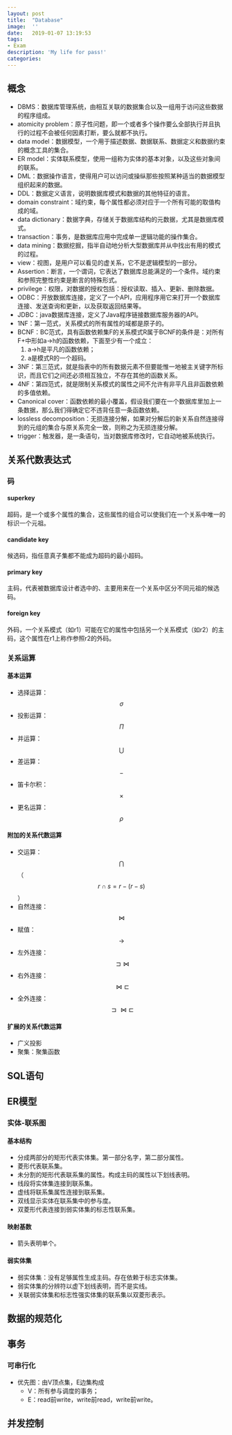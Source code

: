 ```yaml
---
layout:	post
title:	"Database"
image:	''
date:	2019-01-07 13:19:53
tags:	
- Exam
description: 'My life for pass!'
categories:
---
```


<script type="text/javascript" src="../MathJax/MathJax.js?config=default"></script>

## 概念

* DBMS：数据库管理系统，由相互关联的数据集合以及一组用于访问这些数据的程序组成。
* atomicity problem：原子性问题，即一个或者多个操作要么全部执行并且执行的过程不会被任何因素打断，要么就都不执行。
* data model：数据模型，一个用于描述数据、数据联系、数据定义和数据约束的概念工具的集合。
* ER model：实体联系模型，使用一组称为实体的基本对象，以及这些对象间的联系。
* DML：数据操作语言，使得用户可以访问或操纵那些按照某种适当的数据模型组织起来的数据。
* DDL：数据定义语言，说明数据库模式和数据的其他特征的语言。
* domain constraint：域约束，每个属性都必须对应于一个所有可能的取值构成的域。
* data dictionary：数据字典，存储关于数据库结构的元数据，尤其是数据库模式。
* transaction：事务，是数据库应用中完成单一逻辑功能的操作集合。
* data mining：数据挖掘，指半自动地分析大型数据库并从中找出有用的模式的过程。
* view：视图，是用户可以看见的虚关系，它不是逻辑模型的一部分。
* Assertion：断言，一个谓词，它表达了数据库总能满足的一个条件。域约束和参照完整性约束是断言的特殊形式。
* privilege：权限，对数据的授权包括：授权读取、插入、更新、删除数据。
* ODBC：开放数据库连接，定义了一个API，应用程序用它来打开一个数据库连接、发送查询和更新，以及获取返回结果等。
* JDBC：java数据库连接，定义了Java程序链接数据库服务器的API。
* 1NF：第一范式，关系模式的所有属性的域都是原子的。
* BCNF：BC范式，具有函数依赖集F的关系模式R属于BCNF的条件是：对所有F+中形如a->h的函数依赖，下面至少有一个成立：
  1. a->h是平凡的函数依赖；
  2. a是模式R的一个超码。
* 3NF：第三范式，就是指表中的所有数据元素不但要能惟一地被主关键字所标识，而且它们之间还必须相互独立，不存在其他的函数关系。
* 4NF：第四范式，就是限制关系模式的属性之间不允许有非平凡且非函数依赖的多值依赖。
* Canonical cover：函数依赖的最小覆盖，假设我们要在一个数据库里加上一条数据，那么我们得确定它不违背任意一条函数依赖。
* lossless decomposition：无损连接分解，如果对分解后的新关系自然连接得到的元组的集合与原关系完全一致，则称之为无损连接分解。
* trigger：触发器，是一条语句，当对数据库修改时，它自动地被系统执行。

## 关系代数表达式

### 码

#### superkey

超码，是一个或多个属性的集合，这些属性的组合可以使我们在一个关系中唯一的标识一个元祖。

#### candidate key

候选码，指任意真子集都不能成为超码的最小超码。

#### primary key

主码，代表被数据库设计者选中的、主要用来在一个关系中区分不同元祖的候选码。

#### foreign key

外码，一个关系模式（如r1）可能在它的属性中包括另一个关系模式（如r2）的主码，这个属性在r1上称作参照r2的外码。

### 关系运算

#### 基本运算

- 选择运算：$$\sigma$$
- 投影运算：$$\Pi$$
- 并运算：$$\bigcup$$
- 差运算：$$-$$
- 笛卡尔积：$$\times$$
- 更名运算：$$\rho$$

#### 附加的关系代数运算

- 交运算：$$\bigcap$$（$$r\cap s=r-(r-s)$$）
- 自然连接：$$\Join$$
- 赋值：$$\to$$
- 左外连接：$$\sqsupset\Join$$
- 右外连接：$$\Join\sqsubset$$
- 全外连接：$$\sqsupset\Join\sqsubset$$

#### 扩展的关系代数运算

- 广义投影
- 聚集：聚集函数

## SQL语句

## ER模型

### 实体-联系图

#### 基本结构

- 分成两部分的矩形代表实体集。第一部分名字，第二部分属性。
- 菱形代表联系集。
- 未分割的矩形代表联系集的属性。构成主码的属性以下划线表明。
- 线段将实体集连接到联系集。
- 虚线将联系集属性连接到联系集。
- 双线显示实体在联系集中的参与度。
- 双菱形代表连接到弱实体集的标志性联系集。

#### 映射基数

- 箭头表明单个。

#### 弱实体集

- 弱实体集：没有足够属性生成主码。存在依赖于标志实体集。
- 弱实体集的分辨符以虚下划线表明，而不是实线。
- 关联弱实体集和标志性强实体集的联系集以双菱形表示。

## 数据的规范化

## 事务

### 可串行化

* 优先图：由V顶点集，E边集构成
  * V：所有参与调度的事务；
  * E：read前write，write前read，write前write。

## 并发控制